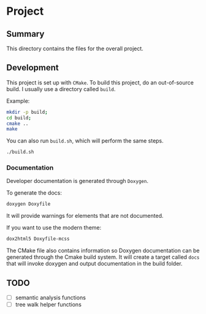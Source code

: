 # Project

## Summary

This directory contains the files for the overall project.

## Development

This project is set up with `CMake`. To build this project, do an 
out-of-source build. I usually use a directory called `build`.

Example:

```sh
mkdir -p build;
cd build;
cmake ..
make
```

You can also run `build.sh`, which will perform the same steps.

```sh
./build.sh
```

### Documentation

Developer documentation is generated through `Doxygen`.

To generate the docs:

```sh
doxygen Doxyfile
```

It will provide warnings for elements that are not documented.

If you want to use the modern theme:

```sh
dox2html5 Doxyfile-mcss
```

The CMake file also contains information so Doxygen documentation can be
generated through the Cmake build system. It will create a target called
`docs` that will invoke doxygen and output documentation in the build
folder.

## TODO

- [ ] semantic analysis functions
- [ ] tree walk helper functions
